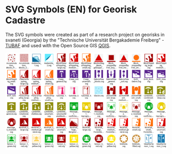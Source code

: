SVG Symbols (EN) for Georisk Cadastre
=====================================

The SVG symbols were created as part of a research project on georisks in svaneti (Georgia) by the "Technische Universität Bergakademie Freiberg" - [TUBAF](https://tu-freiberg.de/en) and used with the Open Source GIS [QGIS](https://qgis.org).

<img src="/collections/georisk-symbols-en/preview/overview_swanrisk_svg_icons.png?raw=true" width="700">

